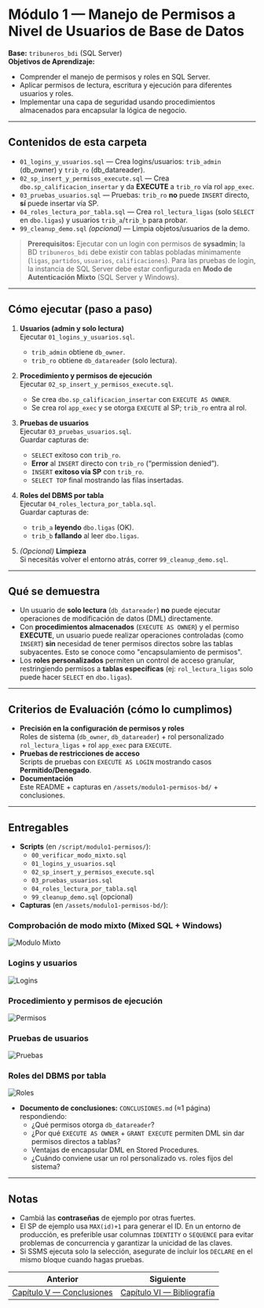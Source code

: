 # Módulo 1 — Manejo de Permisos a Nivel de Usuarios de Base de Datos

**Base:** `tribuneros_bdi` (SQL Server)  
**Objetivos de Aprendizaje:**
- Comprender el manejo de permisos y roles en SQL Server.
- Aplicar permisos de lectura, escritura y ejecución para diferentes usuarios y roles.
- Implementar una capa de seguridad usando procedimientos almacenados para encapsular la lógica de negocio.

---

## Contenidos de esta carpeta
- `01_logins_y_usuarios.sql` — Crea logins/usuarios: `trib_admin` (db_owner) y `trib_ro` (db_datareader).
- `02_sp_insert_y_permisos_execute.sql` — Crea `dbo.sp_calificacion_insertar` y da **EXECUTE** a `trib_ro` vía rol `app_exec`.
- `03_pruebas_usuarios.sql` — Pruebas: `trib_ro` **no** puede `INSERT` directo, **sí** puede insertar vía SP.
- `04_roles_lectura_por_tabla.sql` — Crea `rol_lectura_ligas` (solo `SELECT` en `dbo.ligas`) y usuarios `trib_a`/`trib_b` para probar.
- `99_cleanup_demo.sql` *(opcional)* — Limpia objetos/usuarios de la demo.

> **Prerequisitos:** Ejecutar con un login con permisos de **sysadmin**; la BD `tribuneros_bdi` debe existir con tablas pobladas mínimamente (`ligas`, `partidos`, `usuarios`, `calificaciones`).
> Para las pruebas de login, la instancia de SQL Server debe estar configurada en **Modo de Autenticación Mixto** (SQL Server y Windows).

---

## Cómo ejecutar (paso a paso)
1. **Usuarios (admin y solo lectura)**  
   Ejecutar `01_logins_y_usuarios.sql`.  
   - `trib_admin` obtiene `db_owner`.  
   - `trib_ro` obtiene `db_datareader` (solo lectura).

2. **Procedimiento y permisos de ejecución**  
   Ejecutar `02_sp_insert_y_permisos_execute.sql`.  
   - Se crea `dbo.sp_calificacion_insertar` con `EXECUTE AS OWNER`.  
   - Se crea rol `app_exec` y se otorga `EXECUTE` al SP; `trib_ro` entra al rol.

3. **Pruebas de usuarios**  
   Ejecutar `03_pruebas_usuarios.sql`.  
   Guardar capturas de:
   - `SELECT` exitoso con `trib_ro`.  
   - **Error** al `INSERT` directo con `trib_ro` (“permission denied”).  
   - `INSERT` **exitoso vía SP** con `trib_ro`.  
   - `SELECT TOP` final mostrando las filas insertadas.

4. **Roles del DBMS por tabla**  
   Ejecutar `04_roles_lectura_por_tabla.sql`.  
   Guardar capturas de:
   - `trib_a` **leyendo** `dbo.ligas` (OK).
   - `trib_b` **fallando** al leer `dbo.ligas`.

5. *(Opcional)* **Limpieza**  
   Si necesitás volver el entorno atrás, correr `99_cleanup_demo.sql`.

---

## Qué se demuestra
- Un usuario de **solo lectura** (`db_datareader`) **no** puede ejecutar operaciones de modificación de datos (DML) directamente.  
- Con **procedimientos almacenados** (`EXECUTE AS OWNER`) y el permiso **EXECUTE**, un usuario puede realizar operaciones controladas (como `INSERT`) **sin** necesidad de tener permisos directos sobre las tablas subyacentes. Esto se conoce como "encapsulamiento de permisos".
- Los **roles personalizados** permiten un control de acceso granular, restringiendo permisos a **tablas específicas** (ej: `rol_lectura_ligas` solo puede hacer `SELECT` en `dbo.ligas`).

---

## Criterios de Evaluación (cómo lo cumplimos)
- **Precisión en la configuración de permisos y roles**  
  Roles de sistema (`db_owner`, `db_datareader`) + rol personalizado `rol_lectura_ligas` + rol `app_exec` para `EXECUTE`.
- **Pruebas de restricciones de acceso**  
  Scripts de pruebas con `EXECUTE AS LOGIN` mostrando casos **Permitido/Denegado**.
- **Documentación**  
  Este README + capturas en `/assets/modulo1-permisos-bd/` + conclusiones.

---

## Entregables
- **Scripts** (en `/script/modulo1-permisos/`):
  - `00_verificar_modo_mixto.sql`
  - `01_logins_y_usuarios.sql`
  - `02_sp_insert_y_permisos_execute.sql`
  - `03_pruebas_usuarios.sql`
  - `04_roles_lectura_por_tabla.sql`
  - `99_cleanup_demo.sql` (opcional)
- **Capturas** (en `/assets/modulo1-permisos-bd/`):

### Comprobación de modo mixto (Mixed SQL + Windows)
   ![Modulo Mixto](/assets/modulo1-permisos-bd/00_uth_mode_mixed.png) 

### Logins y usuarios
  ![Logins](/assets/modulo1-permisos-bd/01_logins_y_usuarios_ok.png) 

### Procedimiento y permisos de ejecución
  ![Permisos](/assets/modulo1-permisos-bd/02_sp_insert_y_grant_execute_ok.png) 

### Pruebas de usuarios
  ![Pruebas](/assets/modulo1-permisos-bd/03_trib_ro_select_ok_insert_error_sp_ok.png) 

### Roles del DBMS por tabla
  ![Roles](/assets/modulo1-permisos-bd/04_roles_lectura_ligas_trib_a_ok_trib_b_error.png)


- **Documento de conclusiones:** `CONCLUSIONES.md` (≈1 página) respondiendo:
  - ¿Qué permisos otorga `db_datareader`?
  - ¿Por qué `EXECUTE AS OWNER` + `GRANT EXECUTE` permiten DML sin dar permisos directos a tablas?
  - Ventajas de encapsular DML en Stored Procedures.
  - ¿Cuándo conviene usar un rol personalizado vs. roles fijos del sistema?

---

## Notas
- Cambiá las **contraseñas** de ejemplo por otras fuertes.  
- El SP de ejemplo usa `MAX(id)+1` para generar el ID. En un entorno de producción, es preferible usar columnas `IDENTITY` o `SEQUENCE` para evitar problemas de concurrencia y garantizar la unicidad de las claves.
- Si SSMS ejecuta solo la selección, asegurate de incluir los `DECLARE` en el mismo bloque cuando hagas pruebas.

| Anterior | Siguiente |
| --- | --- |
| [Capítulo V — Conclusiones](capitulo-5-conclusiones.md) | [Capítulo VI — Bibliografía](capitulo-6-bibliografia.md) |